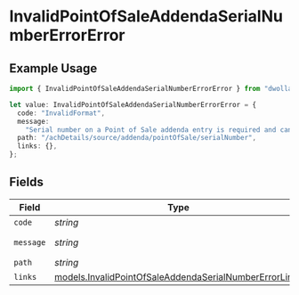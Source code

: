 # InvalidPointOfSaleAddendaSerialNumberErrorError

## Example Usage

```typescript
import { InvalidPointOfSaleAddendaSerialNumberErrorError } from "dwolla-typescript";

let value: InvalidPointOfSaleAddendaSerialNumberErrorError = {
  code: "InvalidFormat",
  message:
    "Serial number on a Point of Sale addenda entry is required and can be up to 6 characters.",
  path: "/achDetails/source/addenda/pointOfSale/serialNumber",
  links: {},
};
```

## Fields

| Field                                                                                                                  | Type                                                                                                                   | Required                                                                                                               | Description                                                                                                            | Example                                                                                                                |
| ---------------------------------------------------------------------------------------------------------------------- | ---------------------------------------------------------------------------------------------------------------------- | ---------------------------------------------------------------------------------------------------------------------- | ---------------------------------------------------------------------------------------------------------------------- | ---------------------------------------------------------------------------------------------------------------------- |
| `code`                                                                                                                 | *string*                                                                                                               | :heavy_minus_sign:                                                                                                     | N/A                                                                                                                    | InvalidFormat                                                                                                          |
| `message`                                                                                                              | *string*                                                                                                               | :heavy_minus_sign:                                                                                                     | N/A                                                                                                                    | Serial number on a Point of Sale addenda entry is required and can be up to 6 characters.                              |
| `path`                                                                                                                 | *string*                                                                                                               | :heavy_minus_sign:                                                                                                     | N/A                                                                                                                    | /achDetails/source/addenda/pointOfSale/serialNumber                                                                    |
| `links`                                                                                                                | [models.InvalidPointOfSaleAddendaSerialNumberErrorLinks](../models/invalidpointofsaleaddendaserialnumbererrorlinks.md) | :heavy_minus_sign:                                                                                                     | N/A                                                                                                                    | {}                                                                                                                     |